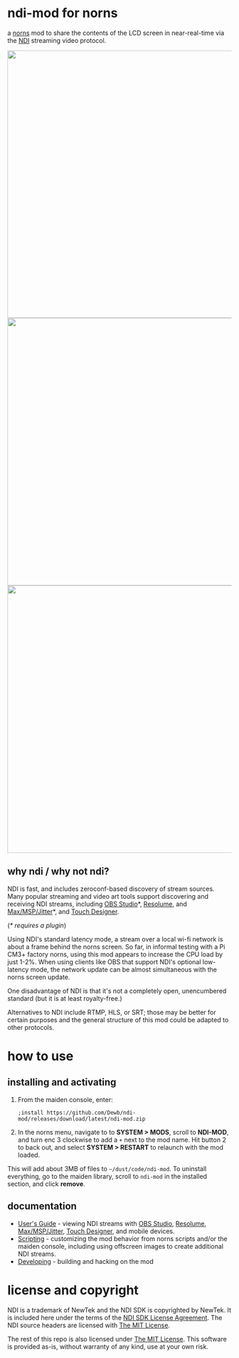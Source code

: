 # ndi-mod for norns

a [norns](https://monome.org/norns) mod to share the contents of the LCD screen in near-real-time via the [NDI](https://streamgeeks.us/what-is-ndi/) streaming video protocol.

<img src="https://user-images.githubusercontent.com/712405/174466864-cbf723bb-a657-4dab-bdf0-572e31b3e7ab.png" width=600>

<img src="https://user-images.githubusercontent.com/712405/174466636-d860d066-bd27-47da-b93f-035291ee5ab8.png" width=600>

<img src="https://user-images.githubusercontent.com/712405/174505098-a66b4830-e427-4ef1-978b-4302c11a8478.png" width=600>

## why ndi / why not ndi?

NDI is fast, and includes zeroconf-based discovery of stream sources. Many popular streaming and video art tools support discovering and receiving NDI streams, including [OBS Studio](https://obsproject.com/)\*, [Resolume](https://resolume.com/), and [Max/MSP/Jitter](https://cycling74.com/products/max-features)\*, and [Touch Designer](https://derivative.ca/UserGuide/NDI).

(*\* requires a plugin*)

Using NDI's standard latency mode, a stream over a local wi-fi network is about a frame behind the norns screen. So far, in informal testing with a Pi CM3+ factory norns, using this mod appears to increase the CPU load by just 1-2%. When using clients like OBS that support NDI's optional low-latency mode, the network update can be almost simultaneous with the norns screen update.

One disadvantage of NDI is that it's not a completely open, unencumbered standard (but it is at least royalty-free.)

Alternatives to NDI include RTMP, HLS, or SRT; those may be better for certain purposes and the general structure of this mod could be adapted to other protocols. 

# how to use

## installing and activating

1. From the maiden console, enter:
   ```
   ;install https://github.com/Dewb/ndi-mod/releases/download/latest/ndi-mod.zip
   ```
2. In the norns menu, navigate to to **SYSTEM > MODS**, scroll to **NDI-MOD**, and turn enc 3
   clockwise to add a `+` next to the mod name. Hit button 2 to back out, and select
   **SYSTEM > RESTART** to relaunch with the mod loaded.
   
This will add about 3MB of files to `~/dust/code/ndi-mod`. To uninstall everything, go to the maiden library, scroll to `ndi-mod` in the installed section, and click **remove**.

## documentation

* [User's Guide](docs/User's%20Guide.md) - viewing NDI streams with [OBS Studio](https://obsproject.com/), [Resolume](https://resolume.com/), [Max/MSP/Jitter](https://cycling74.com/products/max-features), [Touch Designer](https://derivative.ca/UserGuide/NDI), and mobile devices.
* [Scripting](docs/Scripting.md) - customizing the mod behavior from norns scripts and/or the maiden console, including using offscreen images to create additional NDI streams.
* [Developing](docs/Developing.md) - building and hacking on the mod

# license and copyright

NDI is a trademark of NewTek and the NDI SDK is copyrighted by NewTek. It is included here under the terms of the [NDI SDK License Agreement](dep/ndi/Processing.NDI.Lib.Licenses.txt). The NDI source headers are licensed with [The MIT License](https://mit-license.org/).

The rest of this repo is also licensed under [The MIT License](https://mit-license.org/). This software is provided as-is, without warranty of any kind, use at your own risk.

